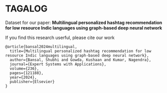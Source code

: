 # TAGALOG

Dataset for our paper: **Multilingual personalized hashtag recommendation for low resource Indic languages using graph-based deep neural network**

If you find this research userful, please cite our work

```
@article{bansal2024multilingual,
  title={Multilingual personalized hashtag recommendation for low resource Indic languages using graph-based deep neural network},
  author={Bansal, Shubhi and Gowda, Kushaan and Kumar, Nagendra},
  journal={Expert Systems with Applications},
  volume={236},
  pages={121188},
  year={2024},
  publisher={Elsevier}
}
```
